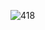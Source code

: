 ![418](https://user-images.githubusercontent.com/76725996/152025640-603caa6d-079a-47c1-9d4d-e1fc3acf9a9d.gif)
